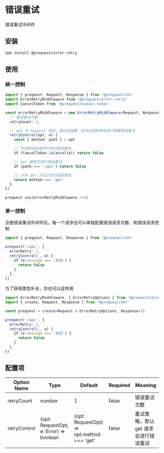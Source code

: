 # 错误重试

错误重试中间件

## 安装

```bash
npm install @prequest/error-retry
```

## 使用

### 统一控制

```ts
import { prequest, Request, Response } from '@prequest/xhr'
import ErrorRetryMiddleware from '@prequest/error-retry'
import CancelToken from '@prequest/cancel-token'

const errorRetryMiddleware = new ErrorRetryMiddleware<Request, Response>({
  // 错误重试次数
  retryCount: 2,

  // opt 为 Request 类型，通过该函数，你可以控制那些接口需要错误重试
  retryControl(opt, e) {
    const { method, path } = opt

    // 手动取消的请求不进行错误重试
    if (CancelToken.isCancel(e)) return false

    // api 路径不进行错误重试
    if (path === '/api') return false

    // 只有 get 方法才进行错误重试
    return method === 'get'
  },
})

prequest.use(errorRetryMiddleware.run)
```

### 单一控制

注册错误重试中间件后，每一个请求也可以单独配置错误请求次数、和错误请求控制

```ts
import { prequest, Request, Response } from '@prequest/xhr'

prequest('/api', {
  errorRetry: 1,
  retryControl(_, e) {
    if (e.message === '测试') {
      return false
    }
  },
})
```

为了获得类型补全，你也可以这样用

```ts
import ErrorRetryMiddleware, { ErrorRetryOptions } from '@prequest/error-retry'
import { create, Request, Response } from '@prequest/xhr'

const prequest = create<Request & ErrorRetryOptions, Response>()

prequest('/api', {
  errorRetry: 1,
  retryControl(_, e) {
    if (e.message === '测试') {
      return false
    }
  },
})
```

## 配置项

| Option Name  | Type                                   | Default                                   | Required | Meaning                               |
| ------------ | -------------------------------------- | ----------------------------------------- | -------- | ------------------------------------- |
| retryCount   | number                                 | 1                                         | false    | 错误重试次数                          |
| retryControl | (opt: RequestOpt, e: Error) => boolean | (opt: RequestOpt) => opt.method === 'get' | false    | 重试策略，默认 get 请求会进行错误重试 |
